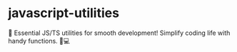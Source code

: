 # javascript-utilities
🧰 Essential JS/TS utilities for smooth development! Simplify coding life with handy functions. 🔧💻
